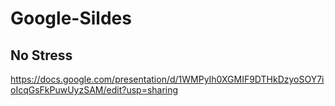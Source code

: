 # Google-Sildes

## No Stress
https://docs.google.com/presentation/d/1WMPyIh0XGMIF9DTHkDzyoSOY7ioIcqGsFkPuwUyzSAM/edit?usp=sharing
